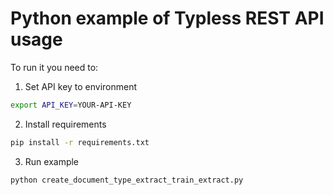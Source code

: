 # Python example of Typless REST API usage
To run it you need to:

1. Set API key to environment
```bash
export API_KEY=YOUR-API-KEY
```

2. Install requirements
```bash
pip install -r requirements.txt
```

3. Run example
```bash
python create_document_type_extract_train_extract.py
```